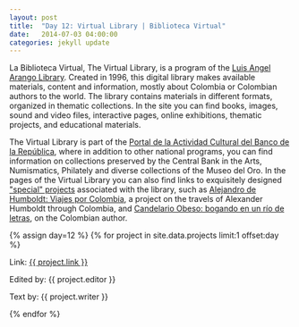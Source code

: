 ```yaml
---
layout: post
title:  "Day 12: Virtual Library | Biblioteca Virtual"
date:   2014-07-03 04:00:00
categories: jekyll update
---
```


La Biblioteca Virtual, The Virtual Library, is a program of the [Luis Angel Arango Library](http://www.banrepcultural.org/blaa). Created in 1996, this digital library makes available materials, content and information, mostly about Colombia or Colombian authors to the world. The library contains materials in different formats, organized in thematic collections. In the site you can find books, images, sound and video files, interactive pages, online exhibitions, thematic projects, and educational materials. 

The Virtual Library is part of the [Portal de la Actividad Cultural del Banco de la República](www.banrepcultural.org), where in addition to other national programs, you can find information on collections preserved by the Central Bank in the Arts, Numismatics, Philately and diverse collections of the Museo del Oro. In the pages of the Virtual Library you can also find links to exquisitely designed ["special" projects](http://www.banrepcultural.org/blaavirtual/especiales) associated with the library, such as [Alejandro de Humboldt: Viajes por Colombia](http://www.banrepcultural.org/blaavirtual/exhibiciones/humboldt/home.htm), a project on the travels of Alexander Humboldt through Colombia, and [Candelario Obeso: bogando en un río de letras](http://www.banrepcultural.org/blaavirtual/exhibiciones/candelario-obeso/), on the Colombian author.
 


<!-- Remember to assign the day -->
{% assign day=12 %}
{% for project in site.data.projects limit:1 offset:day %}
<p>Link: <a href="{{ project.link }}">{{ project.link }}</a></p>
<p>Edited by: {{ project.editor }}</p>
<p>Text by: {{ project.writer }}</p>
{% endfor %}
